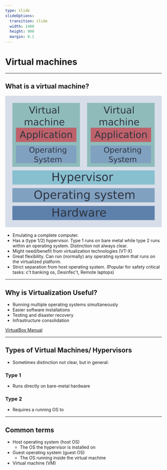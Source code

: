 ```yaml
---
type: slide
slideOptions:
  transition: slide
  width: 1400
  height: 900
  margin: 0.1
---
```


<style>
  .reveal strong {
  font-weight: bold;
    color: orange;
  }
  .reveal p {
    text-align: left;
  }
  .reveal section h1 {
    color: orange;
  }
  .reveal section h2 {
    color: orange;
  }
</style>

# Virtual machines

---

## What is a virtual machine?

![A sketch of virtual machines](figs/virtualmachine-sketch.png)

- Emulating a complete computer.
- Has a (type 1/2) hypervisor. Type 1 runs on bare metal while type 2 runs within an operating system. Distinction not always clear.
- Might need/benefit from virtualization technologies (VT-X)
- Great flexibility. Can run (normally) any operating system that runs on the virtualized platform.
- Strict separation from host operating system. (Popular for safety critical tasks: c't banking os, Desinfec't, Remote laptops)

---

## Why is Virtualization Useful?

- Running multiple operating systems simultaneously
- Easier software installations
- Testing and disaster recovery
- Infrastructure consolidation

[VirtualBox Manual](https://www.virtualbox.org/manual/ch01.html)

---

## Types of Virtual Machines/ Hypervisors

- Sometimes distinction not clear, but in general:

### Type 1

- Runs directly on bare-metal hardware

### Type 2

- Requires a running OS to

---

## Common terms

- Host operating system (host OS)
    - The OS the hypervisor is installed on
- Guest operating system (guest OS)
    - The OS running inside the virtual machine
- Virtual machine (VM)

